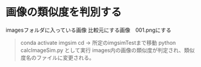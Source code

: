 # 画像の類似度を判別する

imagesフォルダに入っている画像
比較元にする画像　001.pngにする

> conda activate imgsim
> cd -> 所定のimgsimTestまで移動
> python calcImageSim.py
として実行
images内の画像の類似度が判定され、類似度名のファイルに変更される。

